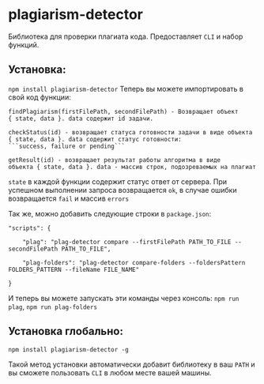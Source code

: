 # plagiarism-detector

Библиотека для проверки плагиата кода. Предоставляет ```CLI``` и набор функций.

## Установка:
```npm install plagiarism-detector```
Теперь вы можете импортировать в свой код функции:
```
findPlagiarism(firstFilePath, secondFilePath) - Возвращает объект 
{ state, data }. data содержит id задачи.
```
```
checkStatus(id) - возвращает статуса готовности задачи в виде объекта
{ state, data }. data содержит статус готовности: 
```success, failure or pending```
```
```
getResult(id) - возвращает результат работы алгоритма в виде 
объекта { state, data }. data - массив строк, подозреваемых на плагиат
```

```state``` в каждой функции содержит статус ответ от сервера. При успешном выполнении запроса возвращается ```ok```, в случае ошибки возвращается ```fail``` и массив ```errors```

Так же, можно добавить следующие строки в ```package.json```:
```
"scripts": {

	"plag": "plag-detector compare --firstFilePath PATH_TO_FILE --secondFilePath PATH_TO_FILE",

	"plag-folders": "plag-detector compare-folders --foldersPattern FOLDERS_PATTERN --fileName FILE_NAME"

}
```

И теперь вы можете запускать эти команды через консоль:
```npm run plag```, ```npm run plag-folders```

## Установка глобально:
```npm install plagiarism-detector -g```

Такой метод установки автоматически добавит библиотеку в ваш ```PATH```  и вы сможете пользовать ```CLI``` в любом месте вашей машины.
